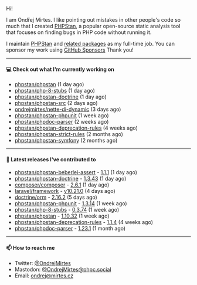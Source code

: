 Hi!

I am Ondřej Mirtes. I like pointing out mistakes in other people's code so much that I created [PHPStan](https://phpstan.org/), a popular open-source static analysis tool that focuses on finding bugs in PHP code without running it.

I maintain [PHPStan](https://github.com/phpstan/phpstan) and [related packages](https://github.com/phpstan/) as my full-time job. You can sponsor my work using [GitHub Sponsors](https://github.com/sponsors/ondrejmirtes) Thank you!

---

#### 💻 Check out what I'm currently working on

- [phpstan/phpstan](https://github.com/phpstan/phpstan) (1 day ago)
- [phpstan/php-8-stubs](https://github.com/phpstan/php-8-stubs) (1 day ago)
- [phpstan/phpstan-doctrine](https://github.com/phpstan/phpstan-doctrine) (1 day ago)
- [phpstan/phpstan-src](https://github.com/phpstan/phpstan-src) (2 days ago)
- [ondrejmirtes/nette-di-dynamic](https://github.com/ondrejmirtes/nette-di-dynamic) (3 days ago)
- [phpstan/phpstan-phpunit](https://github.com/phpstan/phpstan-phpunit) (1 week ago)
- [phpstan/phpdoc-parser](https://github.com/phpstan/phpdoc-parser) (2 weeks ago)
- [phpstan/phpstan-deprecation-rules](https://github.com/phpstan/phpstan-deprecation-rules) (4 weeks ago)
- [phpstan/phpstan-strict-rules](https://github.com/phpstan/phpstan-strict-rules) (2 months ago)
- [phpstan/phpstan-symfony](https://github.com/phpstan/phpstan-symfony) (2 months ago)

---

#### 🔭 Latest releases I've contributed to

- [phpstan/phpstan-beberlei-assert](https://github.com/phpstan/phpstan-beberlei-assert) - [1.1.1](https://github.com/phpstan/phpstan-beberlei-assert/releases/tag/1.1.1) (1 day ago)
- [phpstan/phpstan-doctrine](https://github.com/phpstan/phpstan-doctrine) - [1.3.43](https://github.com/phpstan/phpstan-doctrine/releases/tag/1.3.43) (1 day ago)
- [composer/composer](https://github.com/composer/composer) - [2.6.1](https://github.com/composer/composer/releases/tag/2.6.1) (1 day ago)
- [laravel/framework](https://github.com/laravel/framework) - [v10.21.0](https://github.com/laravel/framework/releases/tag/v10.21.0) (4 days ago)
- [doctrine/orm](https://github.com/doctrine/orm) - [2.16.2](https://github.com/doctrine/orm/releases/tag/2.16.2) (5 days ago)
- [phpstan/phpstan-phpunit](https://github.com/phpstan/phpstan-phpunit) - [1.3.14](https://github.com/phpstan/phpstan-phpunit/releases/tag/1.3.14) (1 week ago)
- [phpstan/php-8-stubs](https://github.com/phpstan/php-8-stubs) - [0.3.74](https://github.com/phpstan/php-8-stubs/releases/tag/0.3.74) (1 week ago)
- [phpstan/phpstan](https://github.com/phpstan/phpstan) - [1.10.32](https://github.com/phpstan/phpstan/releases/tag/1.10.32) (1 week ago)
- [phpstan/phpstan-deprecation-rules](https://github.com/phpstan/phpstan-deprecation-rules) - [1.1.4](https://github.com/phpstan/phpstan-deprecation-rules/releases/tag/1.1.4) (4 weeks ago)
- [phpstan/phpdoc-parser](https://github.com/phpstan/phpdoc-parser) - [1.23.1](https://github.com/phpstan/phpdoc-parser/releases/tag/1.23.1) (1 month ago)

---

#### 📫 How to reach me

- Twitter: [@OndrejMirtes](https://twitter.com/ondrejmirtes)
- Mastodon: [@OndrejMirtes@phpc.social](https://phpc.social/@OndrejMirtes)
- Email: [ondrej@mirtes.cz](mailto:ondrej@mirtes.cz)
